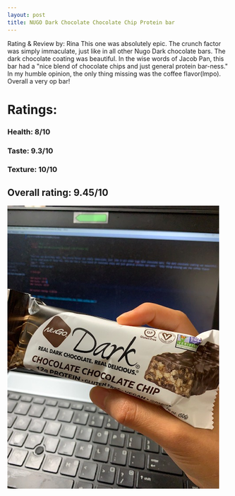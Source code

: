 ```yaml
---
layout: post
title: NUGO Dark Chocolate Chocolate Chip Protein bar
---
```


Rating & Review by: Rina
This one was absolutely epic. The crunch factor was simply immaculate, just like in all other Nugo Dark chocolate bars. The dark chocolate coating was beautiful. In the wise words of Jacob Pan, this bar had a "nice blend of chocolate chips and just general protein bar-ness." In my humble opinion, the only thing missing was the coffee flavor(lmpo).
Overall a very op bar!

# Ratings:

### Health: 8/10
### Taste: 9.3/10
### Texture: 10/10

## Overall rating: 9.45/10

![nugo dark chocolate chocolate chip](../images/bars/nugodarkchocolatechocolate.JPG "NUGO Dark Chocolate Chocolate Chip Bar")
